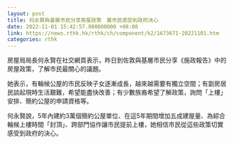 ```yaml
---
layout: post
title: 何永賢與基層市民分享房屋政策　冀市民感受到政府決心
date: 2022-11-01 15:42:57.000000000 +08:00
link: https://news.rthk.hk/rthk/ch/component/k2/1673671-20221101.htm
categories: rthk
---
```


房屋局局長何永賢在社交網頁表示，昨日到佐敦與基層市民分享《施政報告》中的房屋政策，了解市民最關心的議題。

她表示，有輪候公屋的市民反映子女逐漸成長，越來越需要有獨立空間；有劏房居民談起現時生活艱難，希望能盡快改善；有少數族裔希望了解政策，詢問「上樓」安排、簡約公屋的申請資格等。

何永賢說，5年內建約3萬個簡約公屋單位、在這5年期間增加五成建屋量、為綜合輪候上樓時間「封頂」、跨部門協作讓市民提前上樓，她相信市民從這些政策切實感受到政府的決心。

